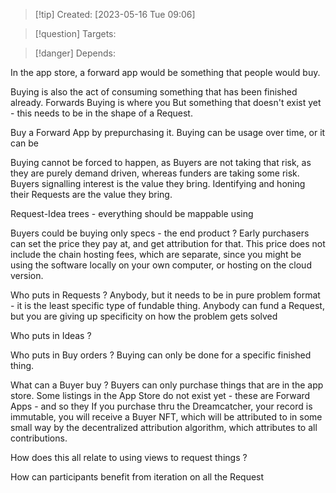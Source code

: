 
>[!tip] Created: [2023-05-16 Tue 09:06]

>[!question] Targets: 

>[!danger] Depends: 

In the app store, a forward app would be something that people would buy.  

Buying is also the act of consuming something that has been finished already.  Forwards Buying is where you But something that doesn't exist yet - this needs to be in the shape of a Request.

Buy a Forward App by prepurchasing it.  Buying can be usage over time, or it can be 

Buying cannot be forced to happen, as Buyers are not taking that risk, as they are purely demand driven, whereas funders are taking some risk.  Buyers signalling interest is the value they bring.  Identifying and honing their Requests are the value they bring.

Request-Idea trees - everything should be mappable using 

Buyers could be buying only specs - the end product ?  Early purchasers can set the price they pay at, and get attribution for that.  This price does not include the chain hosting fees, which are separate, since you might be using the software locally on your own computer, or hosting on the cloud version.

Who puts in Requests ?
	Anybody, but it needs to be in pure problem format - it is the least specific type of fundable thing.
	Anybody can fund a Request, but you are giving up specificity on how the problem gets solved
	
Who puts in Ideas ?


Who puts in Buy orders ?
	Buying can only be done for a specific finished thing.

What can a Buyer buy ?
	Buyers can only purchase things that are in the app store.
	Some listings in the App Store do not exist yet - these are Forward Apps - and so they
	If you purchase thru the Dreamcatcher, your record is immutable, you will receive a Buyer NFT, which will be attributed to in some small way by the decentralized attribution algorithm, which attributes to all contributions.

How does this all relate to using views to request things ?

How can participants benefit from iteration on all the Request 

